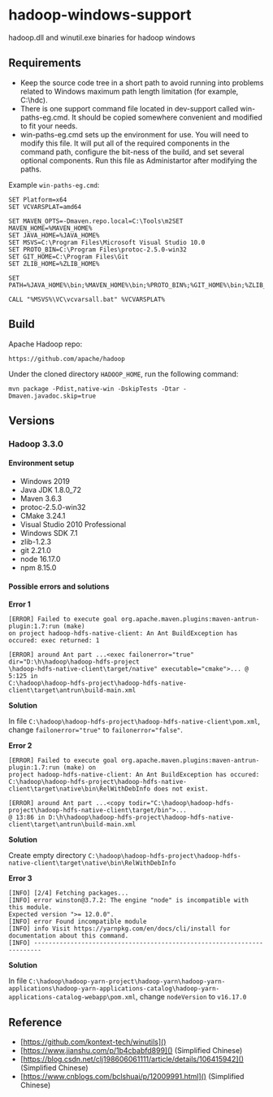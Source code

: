 # hadoop-windows-support
hadoop.dll and winutil.exe binaries for hadoop windows


## Requirements
- Keep the source code tree in a short path to avoid running into problems related
to Windows maximum path length limitation (for example, C:\hdc).
- There is one support command file located in dev-support called win-paths-eg.cmd.
It should be copied somewhere convenient and modified to fit your needs.
- win-paths-eg.cmd sets up the environment for use. You will need to modify this
file. It will put all of the required components in the command path,
configure the bit-ness of the build, and set several optional components. Run this file as Administartor after modifying the paths.

Example `win-paths-eg.cmd`:

```
SET Platform=x64
SET VCVARSPLAT=amd64

SET MAVEN_OPTS=-Dmaven.repo.local=C:\Tools\m2SET MAVEN_HOME=%MAVEN_HOME%
SET JAVA_HOME=%JAVA_HOME%
SET MSVS=C:\Program Files\Microsoft Visual Studio 10.0
SET PROTO_BIN=C:\Program Files\protoc-2.5.0-win32
SET GIT_HOME=C:\Program Files\Git
SET ZLIB_HOME=%ZLIB_HOME%

SET PATH=%JAVA_HOME%\bin;%MAVEN_HOME%\bin;%PROTO_BIN%;%GIT_HOME%\bin;%ZLIB_HOME%\bin;%PATH%

CALL "%MSVS%\VC\vcvarsall.bat" %VCVARSPLAT%
```

## Build
Apache Hadoop repo:

```
https://github.com/apache/hadoop
```

Under the cloned directory `HADOOP_HOME`, run the following command:

```
mvn package -Pdist,native-win -DskipTests -Dtar -Dmaven.javadoc.skip=true
```

## Versions

### Hadoop 3.3.0

#### Environment setup
- Windows 2019
- Java JDK 1.8.0_72
- Maven 3.6.3
- protoc-2.5.0-win32
- CMake 3.24.1
- Visual Studio 2010 Professional
- Windows SDK 7.1
- zlib-1.2.3
- git 2.21.0
- node 16.17.0
- npm 8.15.0

#### Possible errors and solutions
**Error 1**

```
[ERROR] Failed to execute goal org.apache.maven.plugins:maven-antrun-plugin:1.7:run (make) 
on project hadoop-hdfs-native-client: An Ant BuildException has occured: exec returned: 1

[ERROR] around Ant part ...<exec failonerror="true" dir="D:\h\hadoop\hadoop-hdfs-project
\hadoop-hdfs-native-client\target/native" executable="cmake">... @ 5:125 in 
C:\hadoop\hadoop-hdfs-project\hadoop-hdfs-native-client\target\antrun\build-main.xml
```
**Solution**

In file `C:\hadoop\hadoop-hdfs-project\hadoop-hdfs-native-client\pom.xml`, change `failonerror="true"` to `failonerror="false"`.


**Error 2**	

```
[ERROR] Failed to execute goal org.apache.maven.plugins:maven-antrun-plugin:1.7:run (make) on 
project hadoop-hdfs-native-client: An Ant BuildException has occured: 
C:\hadoop\hadoop-hdfs-project\hadoop-hdfs-native-client\target\native\bin\RelWithDebInfo does not exist.

[ERROR] around Ant part ...<copy todir="C:\hadoop\hadoop-hdfs-project\hadoop-hdfs-native-client\target/bin">... 
@ 13:86 in D:\h\hadoop\hadoop-hdfs-project\hadoop-hdfs-native-client\target\antrun\build-main.xml

```		

**Solution**

Create empty directory `C:\hadoop\hadoop-hdfs-project\hadoop-hdfs-native-client\target\native\bin\RelWithDebInfo`


**Error 3**

```
[INFO] [2/4] Fetching packages...
[INFO] error winston@3.7.2: The engine "node" is incompatible with this module. 
Expected version ">= 12.0.0".
[INFO] error Found incompatible module
[INFO] info Visit https://yarnpkg.com/en/docs/cli/install for documentation about this command.
[INFO] ------------------------------------------------------------------------
```

**Solution**

In file `C:\hadoop\hadoop-yarn-project\hadoop-yarn\hadoop-yarn-applications\hadoop-yarn-applications-catalog\hadoop-yarn-applications-catalog-webapp\pom.xml`, change `nodeVersion` to `v16.17.0`

## Reference
- [https://github.com/kontext-tech/winutils]()
- [https://www.jianshu.com/p/1b4cbabfd899]() (Simplified Chinese)
- [https://blog.csdn.net/clj198606061111/article/details/106415942]()  (Simplified Chinese)
- [https://www.cnblogs.com/bclshuai/p/12009991.html]() (Simplified Chinese)